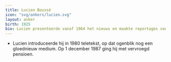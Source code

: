 ```yaml
---
title: Lucien Boussé
icon: "svg/ankers/lucien.svg"
layout: anker
birth: 1925
bio: Lucien presenteerde vanaf 1964 het nieuws en maakte reportages voor diverse magazines, waaronder Panorama. In 1974 werd hij hoofdredacteur van het tv-journaal.
---
```


*  Lucien introduceerde hij in 1980 teletekst, op dat ogenblik nog een gloednieuw medium. Op 1 december 1987 ging hij met vervroegd pensioen.
